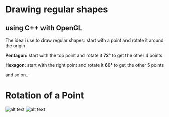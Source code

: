 # Drawing regular shapes
## using **C++** with **OpenGL**

The idea i use to draw regular shapes: start with a point and rotate it around the origin

**Pentagon:** start with the top point and rotate it **72°** to get the other 4 points

**Hexagon:** start with the right point and rotate it **60°** to get the other 5 points

and so on...

# Rotation of a Point
![alt text](https://keisan.casio.com/keisan/lib/real/system/2006/1496886458/RotatePoints.png "Grid")
![alt text](https://keisan.casio.com/has10/mimetex.cgi?\normal%20Rotation\%20of\%20points\hspace{20}\theta:\qquad%20(x,y)\rightarrow%20(x%27,y%27)\\\vspace{5}%3Cbr%20/%3E\hspace{20}x%27=xcos(\theta)-ysin(\theta)\\\vspace{5}%3Cbr%20/%3E\hspace{20}y%27=xsin(\theta)+ycos(\theta)\\ "Equation")
